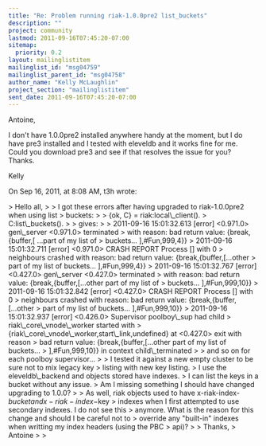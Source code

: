 ```yaml
---
title: "Re: Problem running riak-1.0.0pre2 list_buckets"
description: ""
project: community
lastmod: 2011-09-16T07:45:20-07:00
sitemap:
  priority: 0.2
layout: mailinglistitem
mailinglist_id: "msg04759"
mailinglist_parent_id: "msg04758"
author_name: "Kelly McLaughlin"
project_section: "mailinglistitem"
sent_date: 2011-09-16T07:45:20-07:00
---
```



Antoine,

I don't have 1.0.0pre2 installed anywhere handy at the moment, but I do have 
pre3 installed and I tested with eleveldb and it works fine for me. Could you 
download pre3 and see if that resolves the issue for you? Thanks.

Kelly


On Sep 16, 2011, at 8:08 AM, t3h wrote:

&gt; Hello all,
&gt; 
&gt; I got these errors after having upgraded to riak-1.0.0pre2 when using list 
&gt; buckets:
&gt; 
&gt; {ok, C} = riak:local\\_client().
&gt; C:list\\_buckets().
&gt; 
&gt; gives:
&gt; 
&gt; 2011-09-16 15:01:32.613 [error] &lt;0.971.0&gt; gen\\_server &lt;0.971.0&gt; terminated 
&gt; with reason: bad return value: {break,{buffer,[ ...part of my list of 
&gt; buckets... ],#Fun,999,4}}
&gt; 2011-09-16 15:01:32.711 [error] &lt;0.971.0&gt; CRASH REPORT Process [] with 0 
&gt; neighbours crashed with reason: bad return value: {break,{buffer,[...other 
&gt; part of my list of buckets... ],#Fun,999,4}}
&gt; 2011-09-16 15:01:32.767 [error] &lt;0.427.0&gt; gen\\_server &lt;0.427.0&gt; terminated 
&gt; with reason: bad return value: {break,{buffer,[...other part of my list of 
&gt; buckets... ],#Fun,999,10}}
&gt; 2011-09-16 15:01:32.842 [error] &lt;0.427.0&gt; CRASH REPORT Process [] with 0 
&gt; neighbours crashed with reason: bad return value: {break,{buffer,[...other 
&gt; part of my list of buckets... ],#Fun,999,10}}
&gt; 2011-09-16 15:01:32.937 [error] &lt;0.426.0&gt; Supervisor poolboy\\_sup had child 
&gt; riak\\_core\\_vnode\\_worker started with 
&gt; {riak\\_core\\_vnode\\_worker,start\\_link,undefined} at &lt;0.427.0&gt; exit with reason 
&gt; bad return value: {break,{buffer,[...other part of my list of buckets... 
&gt; ],#Fun,999,10}} in context child\\_terminated
&gt; 
&gt; and so on for each poolboy supervisor...
&gt; 
&gt; I tested it against a new empty cluster to be sure not to mix legacy key 
&gt; listing with new key listing.
&gt; I use the eleveldb\\_backend and objects stored have indexes.
&gt; I can list the keys in a bucket without any issue.
&gt; Am I missing something I should have changed upgrading to 1.0.0?
&gt; 
&gt; As well, riak objects used to have x-riak-index-$bucket and x-riak-index-$key 
&gt; indexes when I first attempted to use secondary indexes. I do not see this 
&gt; anymore. What is the reason for this change and should I be careful not to 
&gt; override any "built-in" indexes when writting my index headers (using the PBC 
&gt; api)?
&gt; 
&gt; Thanks,
&gt; Antoine
&gt; 
&gt; 
